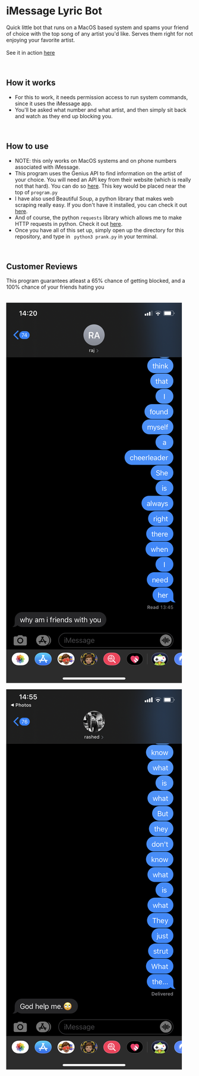# iMessage Lyric Bot

Quick little bot that runs on a MacOS based system and spams your friend of choice with the top song of any artist you'd like. Serves them right for not enjoying your favorite artist.
<br><br>See it in action [here](https://youtu.be/UONcDycg-j8)

<br>

## How it works

- For this to work, it needs permission access to run system commands, since it uses the iMessage app.
- You'll be asked what number and what artist, and then simply sit back and watch as they end up blocking you.

<br>

## How to use

- NOTE: this only works on MacOS systems and on phone numbers associated with iMessage.
- This program uses the Genius API to find information on the artist of your choice. You will need an API key from their website (which is really not that hard). You can do so [here](https://docs.genius.com/#/getting-started-h1). This key would be placed near the top of ```program.py```
- I have also used Beautiful Soup, a python library that makes web scraping really easy. If you don't have it installed, you can check it out [here](https://pypi.org/project/beautifulsoup4/).
- And of course, the python ```requests``` library which allows me to make HTTP requests in python. Check it out [here](https://pypi.org/project/requests/).
- Once you have all of this set up, simply open up the directory for this repository, and type in ``` python3 prank.py``` in your terminal.

<br>

## Customer Reviews
This program guarantees atleast a 65% chance of getting blocked, and a 100% chance of your friends hating you
<br>
<br>
<br>
![screenshot of my friends hating me pt. 1](https://github.com/shashanklal01/iMessage-Lyric-Bot/blob/main/a.PNG)

![screenshot of my friends hating me pt. 2](https://github.com/shashanklal01/iMessage-Lyric-Bot/blob/main/IMG_5716.PNG)
